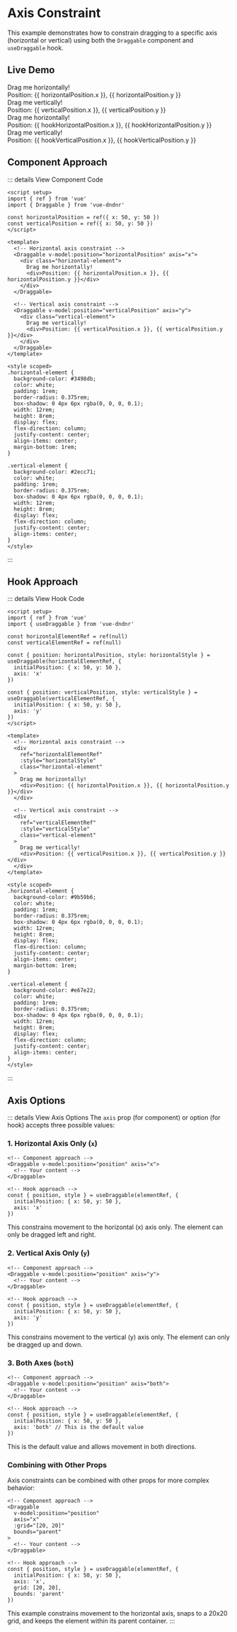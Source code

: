# Axis Constraint

This example demonstrates how to constrain dragging to a specific axis (horizontal or vertical) using both the `Draggable` component and `useDraggable` hook.

## Live Demo

<script setup>
import { ref, shallowRef } from 'vue'
import { Draggable, useDraggable } from 'vue-dndnr'

// Component approach
const horizontalPosition = shallowRef({ x: 50, y: 50 })
const verticalPosition = shallowRef({ x: 50, y: 50 })

// Hook approach
const horizontalElementRef = ref(null)
const verticalElementRef = ref(null)
const { position: hookHorizontalPosition, style: horizontalStyle } = useDraggable(horizontalElementRef, {
  initialPosition: { x: 50, y: 50 },
  axis: 'x'
})
const { position: hookVerticalPosition, style: verticalStyle } = useDraggable(verticalElementRef, {
  initialPosition: { x: 50, y: 50 },
  axis: 'y'
})
</script>

<DemoContainer title="Component Approach - Horizontal">
  <Draggable v-model:position="horizontalPosition" axis="x">
    <div class="bg-blue-500 text-white p-4 rounded shadow-md w-48 h-32 flex flex-col justify-center items-center">
      Drag me horizontally!
      <div class="text-sm mt-2">Position: {{ horizontalPosition.x }}, {{ horizontalPosition.y }}</div>
    </div>
  </Draggable>
</DemoContainer>

<DemoContainer title="Component Approach - Vertical">
  <Draggable v-model:position="verticalPosition" axis="y">
    <div class="bg-green-500 text-white p-4 rounded shadow-md w-48 h-32 flex flex-col justify-center items-center">
      Drag me vertically!
      <div class="text-sm mt-2">Position: {{ verticalPosition.x }}, {{ verticalPosition.y }}</div>
    </div>
  </Draggable>
</DemoContainer>

<DemoContainer title="Hook Approach - Horizontal">
  <div
    ref="horizontalElementRef"
    :style="horizontalStyle"
    class="bg-purple-500 text-white p-4 rounded shadow-md w-48 h-32 flex flex-col justify-center items-center"
  >
    Drag me horizontally!
    <div class="text-sm mt-2">Position: {{ hookHorizontalPosition.x }}, {{ hookHorizontalPosition.y }}</div>
  </div>
</DemoContainer>

<DemoContainer title="Hook Approach - Vertical">
  <div
    ref="verticalElementRef"
    :style="verticalStyle"
    class="bg-orange-500 text-white p-4 rounded shadow-md w-48 h-32 flex flex-col justify-center items-center"
  >
    Drag me vertically!
    <div class="text-sm mt-2">Position: {{ hookVerticalPosition.x }}, {{ hookVerticalPosition.y }}</div>
  </div>
</DemoContainer>

## Component Approach

::: details View Component Code
```vue
<script setup>
import { ref } from 'vue'
import { Draggable } from 'vue-dndnr'

const horizontalPosition = ref({ x: 50, y: 50 })
const verticalPosition = ref({ x: 50, y: 50 })
</script>

<template>
  <!-- Horizontal axis constraint -->
  <Draggable v-model:position="horizontalPosition" axis="x">
    <div class="horizontal-element">
      Drag me horizontally!
      <div>Position: {{ horizontalPosition.x }}, {{ horizontalPosition.y }}</div>
    </div>
  </Draggable>

  <!-- Vertical axis constraint -->
  <Draggable v-model:position="verticalPosition" axis="y">
    <div class="vertical-element">
      Drag me vertically!
      <div>Position: {{ verticalPosition.x }}, {{ verticalPosition.y }}</div>
    </div>
  </Draggable>
</template>

<style scoped>
.horizontal-element {
  background-color: #3498db;
  color: white;
  padding: 1rem;
  border-radius: 0.375rem;
  box-shadow: 0 4px 6px rgba(0, 0, 0, 0.1);
  width: 12rem;
  height: 8rem;
  display: flex;
  flex-direction: column;
  justify-content: center;
  align-items: center;
  margin-bottom: 1rem;
}

.vertical-element {
  background-color: #2ecc71;
  color: white;
  padding: 1rem;
  border-radius: 0.375rem;
  box-shadow: 0 4px 6px rgba(0, 0, 0, 0.1);
  width: 12rem;
  height: 8rem;
  display: flex;
  flex-direction: column;
  justify-content: center;
  align-items: center;
}
</style>
```
:::

## Hook Approach

::: details View Hook Code
```vue
<script setup>
import { ref } from 'vue'
import { useDraggable } from 'vue-dndnr'

const horizontalElementRef = ref(null)
const verticalElementRef = ref(null)

const { position: horizontalPosition, style: horizontalStyle } = useDraggable(horizontalElementRef, {
  initialPosition: { x: 50, y: 50 },
  axis: 'x'
})

const { position: verticalPosition, style: verticalStyle } = useDraggable(verticalElementRef, {
  initialPosition: { x: 50, y: 50 },
  axis: 'y'
})
</script>

<template>
  <!-- Horizontal axis constraint -->
  <div
    ref="horizontalElementRef"
    :style="horizontalStyle"
    class="horizontal-element"
  >
    Drag me horizontally!
    <div>Position: {{ horizontalPosition.x }}, {{ horizontalPosition.y }}</div>
  </div>

  <!-- Vertical axis constraint -->
  <div
    ref="verticalElementRef"
    :style="verticalStyle"
    class="vertical-element"
  >
    Drag me vertically!
    <div>Position: {{ verticalPosition.x }}, {{ verticalPosition.y }}</div>
  </div>
</template>

<style scoped>
.horizontal-element {
  background-color: #9b59b6;
  color: white;
  padding: 1rem;
  border-radius: 0.375rem;
  box-shadow: 0 4px 6px rgba(0, 0, 0, 0.1);
  width: 12rem;
  height: 8rem;
  display: flex;
  flex-direction: column;
  justify-content: center;
  align-items: center;
  margin-bottom: 1rem;
}

.vertical-element {
  background-color: #e67e22;
  color: white;
  padding: 1rem;
  border-radius: 0.375rem;
  box-shadow: 0 4px 6px rgba(0, 0, 0, 0.1);
  width: 12rem;
  height: 8rem;
  display: flex;
  flex-direction: column;
  justify-content: center;
  align-items: center;
}
</style>
```
:::

## Axis Options

::: details View Axis Options
The `axis` prop (for component) or option (for hook) accepts three possible values:

### 1. Horizontal Axis Only (`x`)

```vue
<!-- Component approach -->
<Draggable v-model:position="position" axis="x">
  <!-- Your content -->
</Draggable>

<!-- Hook approach -->
const { position, style } = useDraggable(elementRef, {
  initialPosition: { x: 50, y: 50 },
  axis: 'x'
})
```

This constrains movement to the horizontal (x) axis only. The element can only be dragged left and right.

### 2. Vertical Axis Only (`y`)

```vue
<!-- Component approach -->
<Draggable v-model:position="position" axis="y">
  <!-- Your content -->
</Draggable>

<!-- Hook approach -->
const { position, style } = useDraggable(elementRef, {
  initialPosition: { x: 50, y: 50 },
  axis: 'y'
})
```

This constrains movement to the vertical (y) axis only. The element can only be dragged up and down.

### 3. Both Axes (`both`)

```vue
<!-- Component approach -->
<Draggable v-model:position="position" axis="both">
  <!-- Your content -->
</Draggable>

<!-- Hook approach -->
const { position, style } = useDraggable(elementRef, {
  initialPosition: { x: 50, y: 50 },
  axis: 'both' // This is the default value
})
```

This is the default value and allows movement in both directions.

### Combining with Other Props

Axis constraints can be combined with other props for more complex behavior:

```vue
<!-- Component approach -->
<Draggable
  v-model:position="position"
  axis="x"
  :grid="[20, 20]"
  bounds="parent"
>
  <!-- Your content -->
</Draggable>

<!-- Hook approach -->
const { position, style } = useDraggable(elementRef, {
  initialPosition: { x: 50, y: 50 },
  axis: 'x',
  grid: [20, 20],
  bounds: 'parent'
})
```

This example constrains movement to the horizontal axis, snaps to a 20x20 grid, and keeps the element within its parent container.
:::
